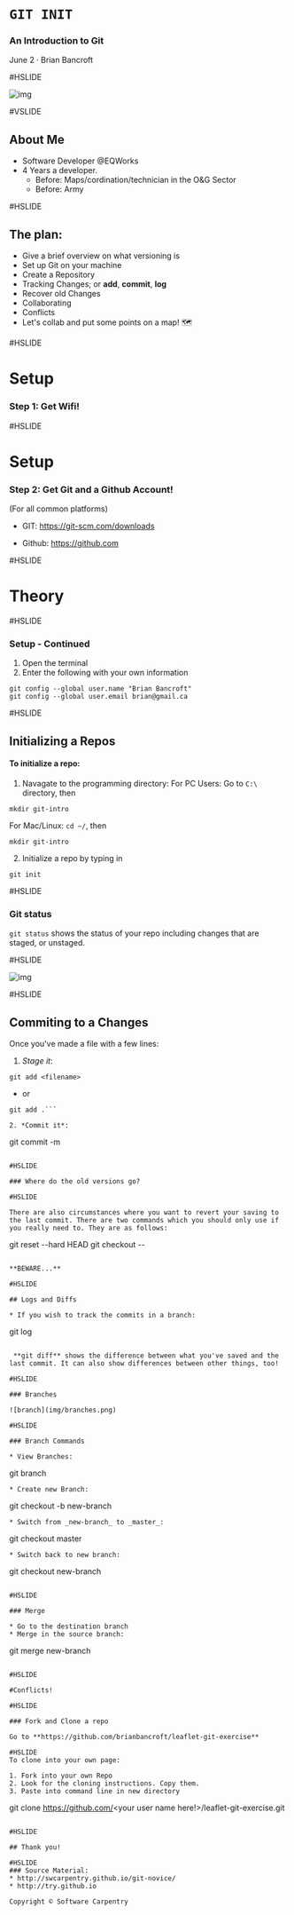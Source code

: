 # `GIT INIT`
### An Introduction to Git

June 2 · Brian Bancroft


#HSLIDE

![img](img/versioncomic.png)

#VSLIDE

## About Me

- Software Developer @EQWorks
- 4 Years a developer.
    - Before: Maps/cordination/technician in the O&G Sector
    - Before: Army

#HSLIDE

## The plan:

* Give a brief overview on what versioning is
* Set up Git on your machine
* Create a Repository
* Tracking Changes; or **add**, **commit**, **log**
* Recover old Changes
* Collaborating
* Conflicts
* Let's collab and put some points on a map! 🗺

#HSLIDE

# Setup

### Step 1: Get Wifi!

#HSLIDE

# Setup

### Step 2: Get Git and a Github Account!

(For all common platforms)
* GIT: https://git-scm.com/downloads

* Github: https://github.com

#HSLIDE

# Theory

#HSLIDE

### Setup - Continued

1. Open the terminal
2. Enter the following with your own information

```
git config --global user.name "Brian Bancroft"
git config --global user.email brian@gmail.ca
```
#HSLIDE

## Initializing a Repos

#### To initialize a repo:
1. Navagate to the programming directory:
  For PC Users: Go to ```C:\``` directory, then
  ```
  mkdir git-intro
  ```
  For Mac/Linux: ```cd ~/```, then
  ```
  mkdir git-intro
  ```
 2. Initialize a repo by typing in
 ```
 git init
 ```

#HSLIDE

### Git status
```git status``` shows the status of your repo including changes that are staged, or unstaged.

#HSLIDE

![img](img/typing.gif)

#HSLIDE

## Commiting to a Changes
Once you've made a file with a few lines:

1. *Stage it*:
```
git add <filename>
```
  - or
```
git add .```

2. *Commit it*:
 ```
 git commit -m <message>
 ```

#HSLIDE

### Where do the old versions go?

#HSLIDE

There are also circumstances where you want to revert your saving to the last commit. There are two commands which you should only use if you really need to. They are as follows:

```
git reset --hard HEAD
git checkout -- <filename>
```

**BEWARE...**

#HSLIDE

## Logs and Diffs

* If you wish to track the commits in a branch:
```
git log
```

 **git diff** shows the difference between what you've saved and the last commit. It can also show differences between other things, too!

#HSLIDE

### Branches

![branch](img/branches.png)

#HSLIDE

### Branch Commands

* View Branches:
```
git branch
```
* Create new Branch:
```
git checkout -b new-branch
```
* Switch from _new-branch_ to _master_:
```
git checkout master
```
* Switch back to new branch:
```
git checkout new-branch
```

#HSLIDE

### Merge

* Go to the destination branch
* Merge in the source branch:
```
git merge new-branch
```

#HSLIDE

#Conflicts!

#HSLIDE

### Fork and Clone a repo

Go to **https://github.com/brianbancroft/leaflet-git-exercise**

#HSLIDE
To clone into your own page:

1. Fork into your own Repo
2. Look for the cloning instructions. Copy them.
3. Paste into command line in new directory

```
git clone https://github.com/<your user name here!>/leaflet-git-exercise.git
```

#HSLIDE

## Thank you!

#HSLIDE
### Source Material:
* http://swcarpentry.github.io/git-novice/
* http://try.github.io

Copyright © Software Carpentry
